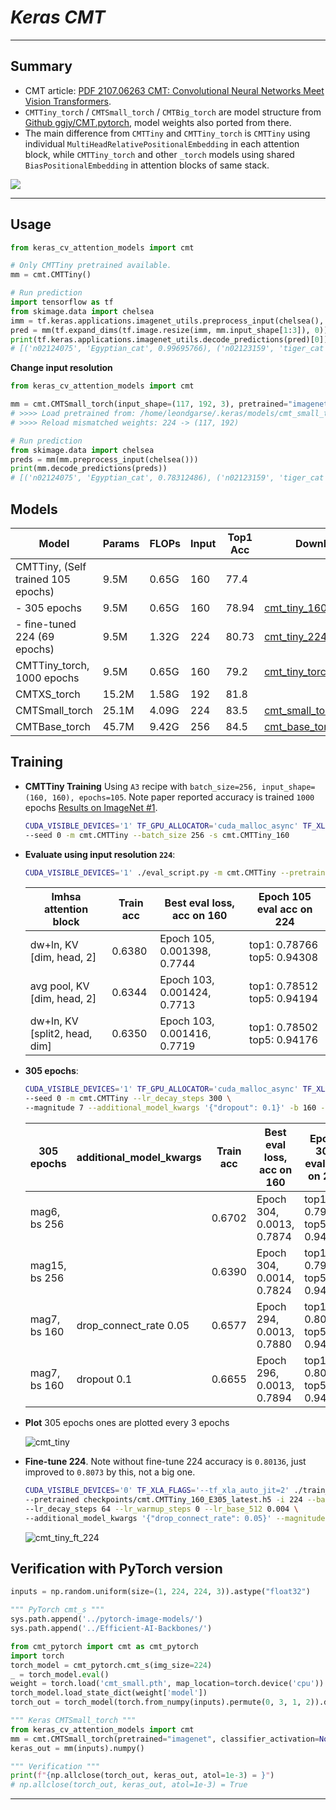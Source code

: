 # ___Keras CMT___
***

## Summary
  - CMT article: [PDF 2107.06263 CMT: Convolutional Neural Networks Meet Vision Transformers](https://arxiv.org/pdf/2107.06263.pdf).
  - `CMTTiny_torch` / `CMTSmall_torch` / `CMTBig_torch` are model structure from [Github ggjy/CMT.pytorch](https://github.com/ggjy/CMT.pytorch), model weights also ported from there.
  - The main difference from `CMTTiny` and `CMTTiny_torch` is `CMTTiny` using individual `MultiHeadRelativePositionalEmbedding` in each attention block, while `CMTTiny_torch` and other `_torch` models using shared `BiasPositionalEmbedding` in attention blocks of same stack.

  ![](https://user-images.githubusercontent.com/5744524/151656779-6e6f2203-a7f7-42cf-8833-f4d472c171ae.png)
***

## Usage
  ```py
  from keras_cv_attention_models import cmt

  # Only CMTTiny pretrained available.
  mm = cmt.CMTTiny()

  # Run prediction
  import tensorflow as tf
  from skimage.data import chelsea
  imm = tf.keras.applications.imagenet_utils.preprocess_input(chelsea(), mode='torch') # Chelsea the cat
  pred = mm(tf.expand_dims(tf.image.resize(imm, mm.input_shape[1:3]), 0)).numpy()
  print(tf.keras.applications.imagenet_utils.decode_predictions(pred)[0])
  # [('n02124075', 'Egyptian_cat', 0.99695766), ('n02123159', 'tiger_cat', 0.0021697779), ...]
  ```
  **Change input resolution**
  ```py
  from keras_cv_attention_models import cmt

  mm = cmt.CMTSmall_torch(input_shape=(117, 192, 3), pretrained="imagenet")
  # >>>> Load pretrained from: /home/leondgarse/.keras/models/cmt_small_torch_224_imagenet.h5
  # >>>> Reload mismatched weights: 224 -> (117, 192)

  # Run prediction
  from skimage.data import chelsea
  preds = mm(mm.preprocess_input(chelsea()))
  print(mm.decode_predictions(preds))
  # [('n02124075', 'Egyptian_cat', 0.78312486), ('n02123159', 'tiger_cat', 0.035778664), ...]
  ```
## Models
  | Model                              | Params | FLOPs | Input | Top1 Acc | Download |
  | ---------------------------------- | ------ | ----- | ----- | -------- | -------- |
  | CMTTiny, (Self trained 105 epochs) | 9.5M   | 0.65G | 160   | 77.4     |          |
  | - 305 epochs                       | 9.5M   | 0.65G | 160   | 78.94    | [cmt_tiny_160_imagenet](https://github.com/leondgarse/keras_cv_attention_models/releases/download/cmt/cmt_tiny_160_imagenet.h5) |
  | - fine-tuned 224 (69 epochs)       | 9.5M   | 1.32G | 224   | 80.73    | [cmt_tiny_224_imagenet](https://github.com/leondgarse/keras_cv_attention_models/releases/download/cmt/cmt_tiny_224_imagenet.h5) |
  | CMTTiny_torch, 1000 epochs         | 9.5M   | 0.65G | 160   | 79.2     | [cmt_tiny_torch_160](https://github.com/leondgarse/keras_cv_attention_models/releases/download/cmt/cmt_tiny_torch_160_imagenet.h5) |
  | CMTXS_torch                        | 15.2M  | 1.58G | 192   | 81.8     |          |
  | CMTSmall_torch                     | 25.1M  | 4.09G | 224   | 83.5     | [cmt_small_torch_224](https://github.com/leondgarse/keras_cv_attention_models/releases/download/cmt/cmt_small_torch_224_imagenet.h5) |
  | CMTBase_torch                      | 45.7M  | 9.42G | 256   | 84.5     | [cmt_base_torch_256](https://github.com/leondgarse/keras_cv_attention_models/releases/download/cmt/cmt_base_torch_256_imagenet.h5) |
## Training
  - **CMTTiny Training** Using `A3` recipe with `batch_size=256, input_shape=(160, 160), epochs=105`. Note paper reported accuracy is trained `1000` epochs [Results on ImageNet #1](https://github.com/FlyEgle/CMT-pytorch/issues/1).
    ```sh
    CUDA_VISIBLE_DEVICES='1' TF_GPU_ALLOCATOR='cuda_malloc_async' TF_XLA_FLAGS='--tf_xla_auto_jit=2' ./train_script.py \
    --seed 0 -m cmt.CMTTiny --batch_size 256 -s cmt.CMTTiny_160
    ```
  - **Evaluate using input resolution `224`**:
    ```sh
    CUDA_VISIBLE_DEVICES='1' ./eval_script.py -m cmt.CMTTiny --pretrained checkpoints/cmt.CMTTiny_160_latest.h5 -i 224
    ```
    | lmhsa attention block         | Train acc | Best eval loss, acc on 160  | Epoch 105 eval acc on 224   |
    | ----------------------------- | --------- | --------------------------- | --------------------------- |
    | dw+ln, KV [dim, head, 2]      | 0.6380    | Epoch 105, 0.001398, 0.7744 | top1: 0.78766 top5: 0.94308 |
    | avg pool, KV [dim, head, 2]   | 0.6344    | Epoch 103, 0.001424, 0.7713 | top1: 0.78512 top5: 0.94194 |
    | dw+ln, KV [split2, head, dim] | 0.6350    | Epoch 103, 0.001416, 0.7719 | top1: 0.78502 top5: 0.94176 |

  - **305 epochs**:
    ```sh
    CUDA_VISIBLE_DEVICES='1' TF_GPU_ALLOCATOR='cuda_malloc_async' TF_XLA_FLAGS='--tf_xla_auto_jit=2' ./train_script.py \
    --seed 0 -m cmt.CMTTiny --lr_decay_steps 300 \
    --magnitude 7 --additional_model_kwargs '{"dropout": 0.1}' -b 160 -s cmt.CMTTiny_160_E305
    ```
    | 305 epochs    | additional_model_kwargs | Train acc | Best eval loss, acc on 160 | Epoch 305 eval acc on 224   |
    | ------------- | ----------------------- | --------- | -------------------------- | --------------------------- |
    | mag6, bs 256  |                         | 0.6702    | Epoch 304, 0.0013, 0.7874  | top1: 0.79956 top5: 0.94850 |
    | mag15, bs 256 |                         | 0.6390    | Epoch 304, 0.0014, 0.7824  | top1: 0.79630 top5: 0.94794 |
    | mag7, bs 160  | drop_connect_rate 0.05  | 0.6577    | Epoch 294, 0.0013, 0.7880  | top1: 0.80126 top5: 0.94898 |
    | mag7, bs 160  | dropout 0.1             | 0.6655    | Epoch 296, 0.0013, 0.7894  | top1: 0.80136 top5: 0.94954 |

  - **Plot** 305 epochs ones are plotted every 3 epochs

    ![cmt_tiny](https://user-images.githubusercontent.com/5744524/167232239-87105c93-799d-48d0-8773-a3e5af0e29c4.png)
  - **Fine-tune 224**. Note without fine-tune 224 accuracy is `0.80136`, just improved to `0.8073` by this, not a big one.
    ```sh
    CUDA_VISIBLE_DEVICES='0' TF_XLA_FLAGS='--tf_xla_auto_jit=2' ./train_script.py --seed 0 -m cmt.CMTTiny \
    --pretrained checkpoints/cmt.CMTTiny_160_E305_latest.h5 -i 224 --batch_size 64 \
    --lr_decay_steps 64 --lr_warmup_steps 0 --lr_base_512 0.004 \
    --additional_model_kwargs '{"drop_connect_rate": 0.05}' --magnitude 8 -s _drc_005
    ```
    ![cmt_tiny_ft_224](https://user-images.githubusercontent.com/5744524/167232247-04a7ed70-61ea-4316-9af2-58ce27efb8b5.png)
## Verification with PyTorch version
  ```py
  inputs = np.random.uniform(size=(1, 224, 224, 3)).astype("float32")

  """ PyTorch cmt_s """
  sys.path.append('../pytorch-image-models/')
  sys.path.append('../Efficient-AI-Backbones/')

  from cmt_pytorch import cmt as cmt_pytorch
  import torch
  torch_model = cmt_pytorch.cmt_s(img_size=224)
  _ = torch_model.eval()
  weight = torch.load('cmt_small.pth', map_location=torch.device('cpu'))
  torch_model.load_state_dict(weight['model'])
  torch_out = torch_model(torch.from_numpy(inputs).permute(0, 3, 1, 2)).detach().numpy()

  """ Keras CMTSmall_torch """
  from keras_cv_attention_models import cmt
  mm = cmt.CMTSmall_torch(pretrained="imagenet", classifier_activation=None)
  keras_out = mm(inputs).numpy()

  """ Verification """
  print(f"{np.allclose(torch_out, keras_out, atol=1e-3) = }")
  # np.allclose(torch_out, keras_out, atol=1e-3) = True
  ```
***
